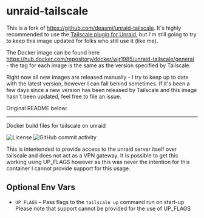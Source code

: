 # unraid-tailscale
This is a fork of https://github.com/deasmi/unraid-tailscale. It's highly recommended to use the [Tailscale plugin for Unraid](https://forums.unraid.net/topic/136889-plugin-tailscale/), but I'm still going to try to keep this image updated for folks who still use it (like me).

The Docker image can be found here https://hub.docker.com/repository/docker/wjr1985/unraid-tailscale/general - the tag for each image is the same as the version specified by Tailscale.

Right now all new images are released manually - I try to keep up to date with the latest version, however I can fall behind sometimes. If it's been a few days since a new version has been released by Tailscale and this image hasn't been updated, feel free to file an issue.

Original README below:

---------

Docker build files for tailscale on unraid

![License](https://img.shields.io/github/license/wjr1985/unraid-tailscale)
![GitHub commit activity](https://img.shields.io/github/commit-activity/y/wjr1985/unraid-tailscale)



This is intentended to provide access to the unraid server itself over tailscale and does not act as a VPN gateway.
It is possible to get this working using UP_FLAGS however as this was never the intention for this container I cannot provide
support for this usage.

## Optional Env Vars

- `UP_FLAGS` &ndash; Pass flags to the `tailscale up` command run on start-up
Please note that support cannot be provided for the use of UP_FLAGS


